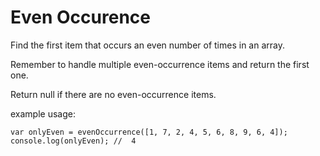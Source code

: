 # Even Occurence

Find the first item that occurs an even number of times in an array.

Remember to handle multiple even-occurrence items and return the first one.

Return null if there are no even-occurrence items.

example usage:

```
var onlyEven = evenOccurrence([1, 7, 2, 4, 5, 6, 8, 9, 6, 4]);
console.log(onlyEven); //  4
```
